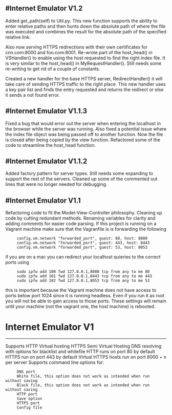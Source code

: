 #Internet Emulator V1.2
-----------------------------------------
Added get_path(self) to Util.py. This new function supports the ability to enter relative paths and then hunts down the absolute path of where the file was executed and combines the result for the absolute path of the specified relative link.

Also now serving HTTPS redirections with their own certificates for cnn.com:8000 and foo.com:8001. Re-wrote part of the host_head() in VSHandler() to enable using the host requested to find the right index file. It is very similar to the host_head() in MyRequestHandler(). Still needs some re-writing to get rid of a couple of constants. 

Created a new handler for the base HTTPS server, RedirectHandler() it will take care of sending HTTPS traffic to the right place. This new handler uses a key pair list and finds the entry requested and returns the redirect or else it sends a not found error.

#Internet Emulator V1.1.3
-----------------------------------------
Fixed a bug that would error out the server when entering the localhost in the browser while the server was running. Also fixed a potential issue where the index file object was being passed off to another function. Now the file is closed after being copied by the view function. Refactored some of the code to streamline the host_head function.

#Internet Emulator V1.1.2
-----------------------------------------
Added factory pattern for server types. Still needs some expanding to support the rest of the servers. Cleaned up some of the commented out lines that were no longer needed for debugging.

#Internet Emulator V1.1
-----------------------------------------
Refactoring code to fit the Model-View-Controller philosophy. Cleaning up code by cutting redundant methods. Renaming variables for clarity and adding comments for easier code parsing. If this project is running on a Vagrant machine make sure that the Vagranfile is is forwarding the following

         config.vm.network "forwarded_port", guest: 80, host: 8080
         config.vm.network "forwarded_port", guest: 443, host: 8443
         config.vm.network "forwarded_port", guest: 53, host: 8053
    
if you are on a mac you can redirect your localhost quieries to the correct ports using

         sudo ipfw add 100 fwd 127.0.0.1,8080 tcp from any to me 80
         sudo ipfw add 101 fwd 127.0.0.1,8443 tcp from any to me 443
         sudo ipfw add 102 fwd 127.0.0.1,8053 tcp from any to me 53

this is important because the Vagrant machine does not have access to ports below port 1024 since it is running headless. Even if you run it as root you will not be able to gain access to those ports. These settings will remain until your machine (not the vagrant one, the host machine) is rebooted.

# Internet Emulator V1
-----------------------------------------
Supports HTTP Virtual hosting
         HTTPS Semi Virtual Hosting
         DNS resolving with options for blacklist and whitefile
         HTTP runs on port 80 by default
         HTTPS run on port 443 by default
         Virtual HTTPS hosts run on port 8000 + n per server
         Supports command line options for:
         
         DNS port
         White file, this option does not work as intended when run without saving
         Black file, this option does not work as intended when run without saving
         HTTP port
         Save option
         HTTPS port
         Config file
